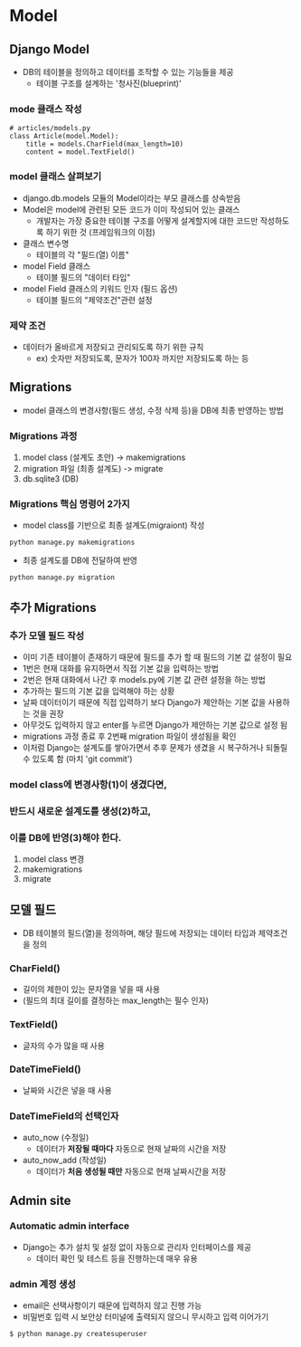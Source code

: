 # Model

## Django Model
- DB의 테이블을 정의하고 데이터를 조작할 수 있는 기능들을 제공
    - 테이블 구조를 설계하는 '청사진(blueprint)'

### mode 클래스 작성
```
# articles/models.py
class Article(model.Model):
    title = models.CharField(max_length=10)
    content = model.TextField()
```

### model 클래스 살펴보기
- django.db.models 모듈의 Model이라는 부모 클래스를 상속받음
- Model은 model에 관련된 모든 코드가 이미 작성되어 있는 클래스
    - 개발자는 가장 중요한 테이블 구조를 어떻게 설계할지에 대한 코드만 작성하도록 하기 위한 것 (프레임워크의 이점)
- 클래스 변수명
    - 테이블의 각 "필드(열) 이름"
- model Field 클래스
    - 테이블 필드의 "데이터 타입"
- model Field 클래스의 키워드 인자 (필드 옵션)
    - 테이블 필드의 "제약조건"관련 설정

### 제약 조건
- 데이터가 올바르게 저장되고 관리되도록 하기 위한 규칙
    - ex) 숫자만 저장되도록, 문자가 100자 까지만 저장되도록 하는 등


## Migrations
- model 클래스의 변경사항(필드 생성, 수정 삭제 등)을 DB에 최종 반영하는 방법

### Migrations 과정
1. model class (설계도 초안) -> makemigrations
2. migration 파일 (최종 설계도) -> migrate
3. db.sqlite3 (DB)

### Migrations 핵심 명령어 2가지
- model class를 기반으로 최종 설계도(migraiont) 작성
```
python manage.py makemigrations
```
- 최종 설계도를 DB에 전달하여 반영
```
python manage.py migration
```

## 추가 Migrations

### 추가 모델 필드 작성
- 이미 기존 테이블이 존재하기 때문에 필드를 추가 할 때 필드의 기본 값 설정이 필요
- 1번은 현재 대화를 유지하면서 직접 기본 값을 입력하는 방법
- 2번은 현재 대화에서 나간 후 models.py에 기본 값 관련 설정을 하는 방법
- 추가하는 필드의 기본 값을 입력해야 하는 상황
- 날짜 데이터이기 때문에 직접 입력하기 보다 Django가 제안하는 기본 값을 사용하는 것을 권장
- 아무것도 입력하지 않고 enter를 누르면 Django가 제안하는 기본 값으로 설정 됨
- migrations 과정 종료 후 2번째 migration 파일이 생성됨을 확인
- 이처럼 Django는 설계도를 쌓아가면서 추후 문제가 생겼을 시 복구하거나 되돌릴 수 있도록 함 (마치 'git commit')

### model class에 변경사항(1)이 생겼다면,
### 반드시 새로운 설계도를 생성(2)하고,
### 이를 DB에 반영(3)해야 한다.
1. model class 변경
2. makemigrations
3. migrate


## 모델 필드
- DB 테이블의 필드(열)을 정의하며, 해당 필드에 저장되는 데이터 타입과 제약조건을 정의


### CharField()
- 길이의 제한이 있는 문자열을 넣을 때 사용
- (필드의 최대 길이를 결정하는 max_length는 필수 인자)

### TextField()
- 글자의 수가 많을 때 사용

### DateTimeField()
- 날짜와 시간은 넣을 때 사용

### DateTimeField의 선택인자
- auto_now (수정일)
    - 데이터가 **저장될 때마다** 자동으로 현재 날짜의 시간을 저장
- auto_now_add (작성일)
    - 데이터가 **처음 생성될 때만** 자동으로 현재 날짜시간을 저장


## Admin site

### Automatic admin interface
- Django는 추가 설치 및 설정 없이 자동으로 관리자 인터페이스를 제공
    - 데이터 확인 및 테스트 등을 진행하는데 매우 유용

### admin 계정 생성
- email은 선택사항이기 때문에 입력하지 않고 진행 가능
- 비밀번호 입력 시 보안상 터미널에 출력되지 않으니 무시하고 입력 이어가기
```
$ python manage.py createsuperuser
```